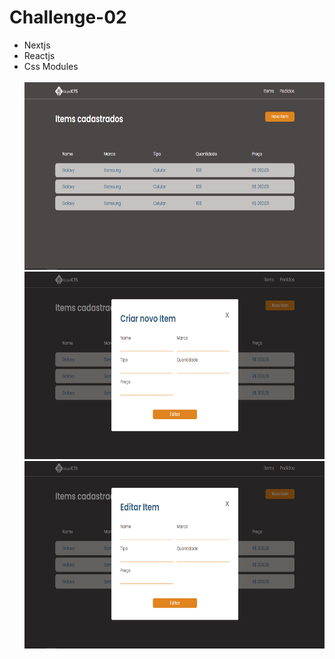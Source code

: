 # Challenge-02

<ul>
  <li>Nextjs</li>
  <li>Reactjs</li>
  <li>Css Modules</li>
  
  <br />
  
  <img src="./public/images/tela1.png" style="height: 300px; width: 700px" />
  <img src="./public/images/tela2.png" style="height: 300px; width: 700px" />
  <img src="./public/images/tela3.png" style="height: 300px; width: 700px" />
  
</ul>
